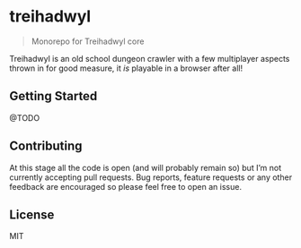 
# treihadwyl

> Monorepo for Treihadwyl core

Treihadwyl is an old school dungeon crawler with a few multiplayer aspects thrown in for good measure, it *is* playable in a browser after all!

## Getting Started

@TODO

## Contributing

At this stage all the code is open (and will probably remain so) but I’m not currently accepting pull requests. Bug reports, feature requests or any other feedback are encouraged so please feel free to open an issue.

## License

MIT
